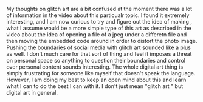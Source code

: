 My thoughts on glitch art are a bit confused at the moment there was a lot of information in the video about this particualr topic. I found it extremely interesting, and I am now curious to try and figure out the idea of making , what I assume would be a more simple type of this art as described in the video about the idea of opening a file of a jpeg under a differetn file and then moving the embedded code around in order to distort the photo image. Pushing the boundaries of social media with glitch art sounded like a plus as well. I don't much care for that sort of thing and feel it imposes a threat on personal space so anything to question their boundaries and control over personal content sounds interesting. The whole digital art thing is simply frustrating for someone like myself that doesn't speak the language. However, I am doing my best to keep an open mind about this and learn what I can to do the best I can with it. I don't just mean "glitch art " but digital art in general. 
